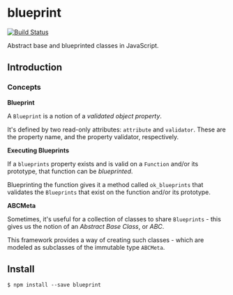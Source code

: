 # blueprint

[![Build Status](https://travis-ci.org/yangmillstheory/frosty.svg?branch=master)](https://travis-ci.org/yangmillstheory/mixin.a.lot)

Abstract base and blueprinted classes in JavaScript.

## Introduction

### Concepts

**Blueprint**

A `Blueprint` is a notion of a *validated object property*. 

It's defined by two read-only attributes: `attribute` and `validator`.  These are 
the property name, and the property validator, respectively.

**Executing Blueprints**

If a `blueprints` property exists and is valid on a `Function` and/or its prototype, that
function can be *blueprinted*.

Blueprinting the function gives it a method called `ok_blueprints` that validates
the `Blueprints` that exist on the function and/or its prototype.

**ABCMeta**

Sometimes, it's useful for a collection of classes to share `Blueprints` - this gives
us the notion of an *Abstract Base Class*, or *ABC*. 

This framework provides a way of creating such classes - which are modeled as subclasses 
of the immutable type `ABCMeta`.

## Install

    $ npm install --save blueprint